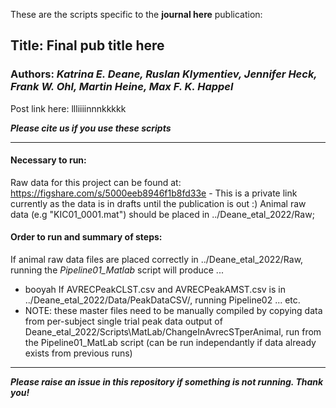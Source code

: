 These are the scripts specific to the **journal here** publication:

## Title: Final pub title here
### Authors: ***Katrina E. Deane, Ruslan Klymentiev, Jennifer Heck, Frank W. Ohl, Martin Heine, Max F. K. Happel***
Post link here: llliiiinnnkkkkk

***Please cite us if you use these scripts***

___

#### Necessary to run:
Raw data for this project can be found at: https://figshare.com/s/5000eeb8946f1b8fd33e - This is a private link currently as the data is in drafts until the publication is out :)
Animal raw data (e.g "KIC01_0001.mat") should be placed in ../Deane_etal_2022/Raw;

#### Order to run and summary of steps:

If animal raw data files are placed correctly in ../Deane_etal_2022/Raw, running the *Pipeline01_Matlab* script will produce ...
* booyah
If AVRECPeakCLST.csv and AVRECPeakAMST.csv is in ../Deane_etal_2022/Data/PeakDataCSV/, running Pipeline02 ... etc. 
* NOTE: these master files need to be manually compiled by copying data from per-subject single trial peak data output of Deane_etal_2022/Scripts\MatLab/ChangeInAvrecSTperAnimal, run from the Pipeline01_MatLab script (can be run independantly if data already exists from previous runs)

___

***Please raise an issue in this repository if something is not running. Thank you!***
